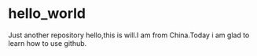 # hello_world
Just another repository
hello,this is will.I am from China.Today i am glad to learn how to use github.
